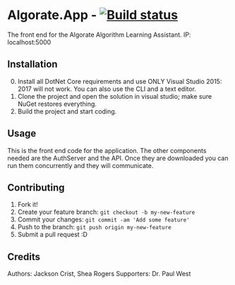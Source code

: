 # Algorate.App - [![Build status](https://ci.appveyor.com/api/projects/status/fybh7ju148xhxxwa?svg=true)](https://ci.appveyor.com/project/Maranux/algorate-app)

The front end for the Algorate Algorithm Learning Assistant. IP: localhost:5000

## Installation

0. Install all DotNet Core requirements and use ONLY Visual Studio 2015: 2017 will not work. You can also use the CLI and a text editor.
1. Clone the project and open the solution in visual studio; make sure NuGet restores everything.
2. Build the project and start coding.

## Usage

This is the front end code for the application. The other components needed are the AuthServer and the API. Once they are downloaded
you can run them concurrently and they will communicate.

## Contributing

1. Fork it!
2. Create your feature branch: `git checkout -b my-new-feature`
3. Commit your changes: `git commit -am 'Add some feature'`
4. Push to the branch: `git push origin my-new-feature`
5. Submit a pull request :D

## Credits

Authors: Jackson Crist, Shea Rogers
Supporters: Dr. Paul West

